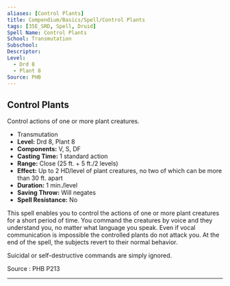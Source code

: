 ```yaml
---
aliases: [Control Plants]
title: Compendium/Basics/Spell/Control Plants
tags: [35E_SRD, Spell, Druid]
Spell Name: Control Plants
School: Transmutation
Subschool: 
Descriptor: 
Level:
  - Drd 8
  - Plant 8
Source: PHB
---
```



## Control Plants

Control actions of one or more plant creatures.

*   Transmutation
*   **Level:** Drd 8, Plant 8
*   **Components:** V, S, DF
*   **Casting Time:** 1 standard action
*   **Range:** Close (25 ft. + 5 ft./2 levels)
*   **Effect:** Up to 2 HD/level of plant creatures, no two of which can be more than 30 ft. apart
*   **Duration:** 1 min./level
*   **Saving Throw:** Will negates
*   **Spell Resistance:** No

<p>This spell enables you to control the actions of one or more plant creatures for a short period of time. You command the creatures by voice and they understand you, no matter what language you speak. Even if vocal communication is impossible the controlled plants do not attack you. At the end of the spell, the subjects revert to their normal behavior.</p><p>Suicidal or self-destructive commands are simply ignored.</p>

Source : PHB P213

---
